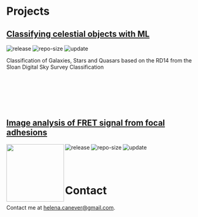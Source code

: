 # Projects

## [Classifying celestial objects with ML](https://github.com/HelenaCanever/Classifying-celestial-objects-with-ML)

![release](https://img.shields.io/github/v/release/HelenaCanever/Classifying-celestial-objects-with-ML)
![repo-size](https://shields.io/github/repo-size/HelenaCanever/Classifying-celestial-objects-with-ML)
![update](https://badges.pufler.dev/updated/HelenaCanever/Classifying-celestial-objects-with-ML)

Classification of Galaxies, Stars and Quasars based on the RD14 from the Sloan Digital Sky Survey Classification 
[<img>](https://github.com/HelenaCanever/Classifying-celestial-objects-with-ML/blob/main/pexels-david-kopacz-4994765.jpg)

<br/><br/>


<br/><br/>
## [Image analysis of FRET signal from focal adhesions](https://github.com/HelenaCanever/Image-analysis)

[<img src="https://github.com/HelenaCanever/Image-analysis/images/image.svg" align="left" height=150/>](https://github.com/HelenaCanever/Image-analysis)
![release](https://github.com/HelenaCanever/Image-analysis)
![repo-size](https://shields.io/github/repo-size/HelenaCanever/Image-analysis)
![update](https://badges.pufler.dev/updated/HelenaCanever/Image-analysis)



<br/><br/>
# Contact
Contact me at [helena.canever@gmail.com](mailto:helena.canever@gmail.com).

<br/><br/>
